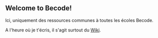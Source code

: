 ## Welcome to Becode!

Ici, uniquement des ressources communes à toutes les écoles Becode. 

A l'heure où je t'écris, il s'agit surtout du [Wiki](https://github.com/becodeorg/BeCode/wiki).
